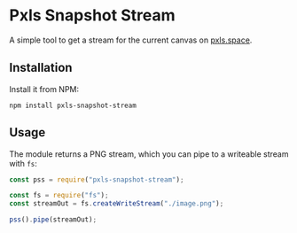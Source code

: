 # Pxls Snapshot Stream

A simple tool to get a stream for the current canvas on [pxls.space](https://pxls.space/).

## Installation

Install it from NPM:

    npm install pxls-snapshot-stream

## Usage

The module returns a PNG stream, which you can pipe to a writeable stream with `fs`:

```js
const pss = require("pxls-snapshot-stream");

const fs = require("fs");
const streamOut = fs.createWriteStream("./image.png");

pss().pipe(streamOut);
```